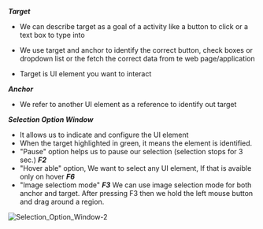 ***Target***

- We can describe target as a goal of a activity like a button to click or a text box to type into

- We use target and anchor to identify the correct button, check boxes or dropdown list or the fetch the correct data from te web page/application

- Target is UI element you want to interact

***Anchor***
  
- We refer to another UI element as a reference to identify out target

***Selection Option Window***

- It allows us to indicate and configure the UI element 
- When the target highlighted in green, it means the element is identified.
- "Pause" option helps us to pause our selection (selection stops for 3 sec.) ***F2***
- "Hover able" option, We want to select any UI element, If that is avaible only on hover ***F6***
- "Image selectiom mode" ***F3*** We can use image selection mode for both anchor and target. After pressing F3 then we hold the left mouse button and drag around a region.

![Selection_Option_Window-2](https://github.com/yaagmurss/AdvancedRPADeveloperCertificationTrainingNotes/assets/52479605/8f00677e-406f-4011-ac7a-823b2f62fd8a)
